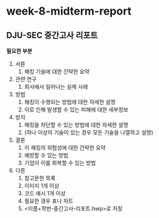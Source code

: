 # week-8-midterm-report

## DJU-SEC 중간고사 리포트

**필요한 부분**

1. 서론
    1. 해킹 기술에 대한 간략한 요약
2. 관련 연구
    1. 회사에서 일어나는 실제 사례
3. 방법
    1. 해킹이 수행되는 방법에 대한 자세한 설명
    2. 이로 인해 발생할 수 있는 피해에 대한 세부정보
4. 방지
    1. 해킹을 차단할 수 있는 방법에 대한 자세한 설명
    2. (하나 이상의 기술이 있는 경우 모든 기술을 나열하고 설명)
5. 결론
    1. 이 해킹의 위험성에 대한 간략한 요약
    2. 예방할 수 있는 방법
    3. 기업이 이를 회복할 수 있는 방법
6. 다른
    1. 참고문헌 목록
    2. 이미지 1개 이상
    3. 코드 예시 1개 이상
    4. 필요한 경우 표나 차트
    5. <이름+학번-중간고사-리포트.hwp>로 저장
